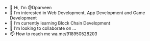 - 👋 Hi, I’m @Dparveen
- 👀 I’m interested in Web Development, App Development and Game Development
- 🌱 I’m currently learning Block Chain Development
- 💞️ I’m looking to collaborate on ...
- 📫 How to reach me wa.me/918950528203

<!---
Dparveen/Dparveen is a ✨ special ✨ repository because its `README.md` (this file) appears on your GitHub profile.
You can click the Preview link to take a look at your changes.
--->

